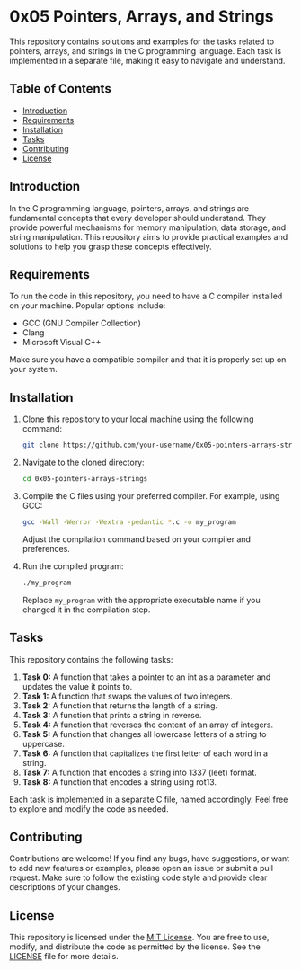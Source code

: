 # 0x05 Pointers, Arrays, and Strings

This repository contains solutions and examples for the tasks related to pointers, arrays, and strings in the C programming language. Each task is implemented in a separate file, making it easy to navigate and understand.

## Table of Contents

- [Introduction](#introduction)
- [Requirements](#requirements)
- [Installation](#installation)
- [Tasks](#tasks)
- [Contributing](#contributing)
- [License](#license)

## Introduction

In the C programming language, pointers, arrays, and strings are fundamental concepts that every developer should understand. They provide powerful mechanisms for memory manipulation, data storage, and string manipulation. This repository aims to provide practical examples and solutions to help you grasp these concepts effectively.

## Requirements

To run the code in this repository, you need to have a C compiler installed on your machine. Popular options include:

- GCC (GNU Compiler Collection)
- Clang
- Microsoft Visual C++

Make sure you have a compatible compiler and that it is properly set up on your system.

## Installation

1. Clone this repository to your local machine using the following command:

   ```bash
   git clone https://github.com/your-username/0x05-pointers-arrays-strings.git
   ```

2. Navigate to the cloned directory:

   ```bash
   cd 0x05-pointers-arrays-strings
   ```

3. Compile the C files using your preferred compiler. For example, using GCC:

   ```bash
   gcc -Wall -Werror -Wextra -pedantic *.c -o my_program
   ```

   Adjust the compilation command based on your compiler and preferences.

4. Run the compiled program:

   ```bash
   ./my_program
   ```

   Replace `my_program` with the appropriate executable name if you changed it in the compilation step.

## Tasks

This repository contains the following tasks:

1. **Task 0:** A function that takes a pointer to an int as a parameter and updates the value it points to.
2. **Task 1:** A function that swaps the values of two integers.
3. **Task 2:** A function that returns the length of a string.
4. **Task 3:** A function that prints a string in reverse.
5. **Task 4:** A function that reverses the content of an array of integers.
6. **Task 5:** A function that changes all lowercase letters of a string to uppercase.
7. **Task 6:** A function that capitalizes the first letter of each word in a string.
8. **Task 7:** A function that encodes a string into 1337 (leet) format.
9. **Task 8:** A function that encodes a string using rot13.

Each task is implemented in a separate C file, named accordingly. Feel free to explore and modify the code as needed.

## Contributing

Contributions are welcome! If you find any bugs, have suggestions, or want to add new features or examples, please open an issue or submit a pull request. Make sure to follow the existing code style and provide clear descriptions of your changes.

## License

This repository is licensed under the [MIT License](LICENSE). You are free to use, modify, and distribute the code as permitted by the license. See the [LICENSE](LICENSE) file for more details.